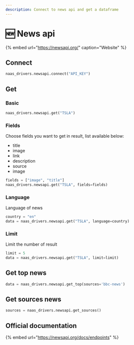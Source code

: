 ```yaml
---
description: Connect to news api and get a dataframe
---
```


# 🆕 News api

{% embed url="https://newsapi.org/" caption="Website" %}

## Connect

```python
naas_drivers.newsapi.connect("API_KEY")
```

## Get

### Basic

```python
naas_drivers.newsapi.get("TSLA")
```

### Fields

Choose fields you want to get in result, list available below:

* title
* image
* link
* description
* source
* image

```python
fields = ["image", "title"]
naas_drivers.newsapi.get("TSLA", fields=fields)
```

### Language

Language of news

```python
country = "en"
data = naas_drivers.newsapi.get("TSLA", language=country)
```

### Limit

Limit the number of result 

```python
limit = 5
data = naas_drivers.newsapi.get("TSLA", limit=limit)
```

## Get top news

```python
data = naas_drivers.newsapi.get_top(sources='bbc-news')
```

## Get sources news

```python
sources = naas_drivers.newsapi.get_sources()
```

## Official documentation

{% embed url="https://newsapi.org/docs/endpoints" %}

